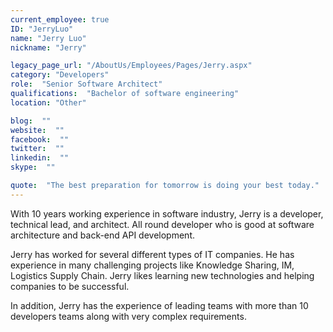 ```yaml
---
current_employee: true
ID: "JerryLuo"
name: "Jerry Luo"
nickname: "Jerry"

legacy_page_url: "/AboutUs/Employees/Pages/Jerry.aspx"
category: "Developers"
role:  "Senior Software Architect"
qualifications:  "Bachelor of software engineering"
location: "Other"

blog:  ""
website:  ""
facebook:  ""
twitter:  ""
linkedin:  ""
skype:  ""

quote:  "The best preparation for tomorrow is doing your best today."
---
```


With 10 years working experience in software industry, Jerry is a developer, technical lead, and architect. All round developer who is good at software architecture and back-end API development.  

Jerry has worked for several different types of IT companies. He has experience in many challenging projects like Knowledge Sharing, IM, Logistics Supply Chain. Jerry likes learning new technologies and helping companies to be successful.  

In addition, Jerry has the experience of leading teams with more than 10 developers teams along with very complex requirements.  